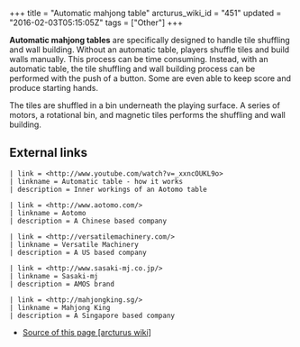 +++
title = "Automatic mahjong table"
arcturus_wiki_id = "451"
updated = "2016-02-03T05:15:05Z"
tags = ["Other"]
+++

**Automatic mahjong tables** are specifically designed to handle tile shuffling and wall building.
Without an automatic table, players shuffle tiles and build walls manually. This process can be time
consuming. Instead, with an automatic table, the tile shuffling and wall building process can be
performed with the push of a button. Some are even able to keep score and produce starting hands.

The tiles are shuffled in a bin underneath the playing surface. A series of motors, a rotational
bin, and magnetic tiles performs the shuffling and wall building.

## External links

```Links
| link = <http://www.youtube.com/watch?v=_xxncOUKL9o>
| linkname = Automatic table - how it works
| description = Inner workings of an Aotomo table
```

```Links
| link = <http://www.aotomo.com/>
| linkname = Aotomo
| description = A Chinese based company
```

```Links
| link = <http://versatilemachinery.com/>
| linkname = Versatile Machinery
| description = A US based company
```

```Links
| link = <http://www.sasaki-mj.co.jp/>
| linkname = Sasaki-mj
| description = AMOS brand
```

```Links
| link = <http://mahjongking.sg/>
| linkname = Mahjong King
| description = A Singapore based company
```

- [Source of this page [arcturus wiki]](http://arcturus.su/wiki/Automatic_mahjong_table)
